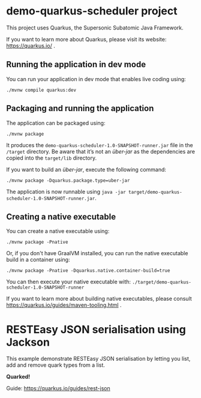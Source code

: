 # demo-quarkus-scheduler project

This project uses Quarkus, the Supersonic Subatomic Java Framework.

If you want to learn more about Quarkus, please visit its website: https://quarkus.io/ .

## Running the application in dev mode

You can run your application in dev mode that enables live coding using:

```shell script
./mvnw compile quarkus:dev
```

## Packaging and running the application

The application can be packaged using:

```shell script
./mvnw package
```

It produces the `demo-quarkus-scheduler-1.0-SNAPSHOT-runner.jar` file in the `/target` directory. Be aware that it’s not
an _über-jar_ as the dependencies are copied into the `target/lib` directory.

If you want to build an _über-jar_, execute the following command:

```shell script
./mvnw package -Dquarkus.package.type=uber-jar
```

The application is now runnable using `java -jar target/demo-quarkus-scheduler-1.0-SNAPSHOT-runner.jar`.

## Creating a native executable

You can create a native executable using:

```shell script
./mvnw package -Pnative
```

Or, if you don't have GraalVM installed, you can run the native executable build in a container using:

```shell script
./mvnw package -Pnative -Dquarkus.native.container-build=true
```

You can then execute your native executable with: `./target/demo-quarkus-scheduler-1.0-SNAPSHOT-runner`

If you want to learn more about building native executables, please consult https://quarkus.io/guides/maven-tooling.html
.

# RESTEasy JSON serialisation using Jackson

<p>This example demonstrate RESTEasy JSON serialisation by letting you list, add and remove quark types from a list.</p>
<p><b>Quarked!</b></p>

Guide: https://quarkus.io/guides/rest-json
